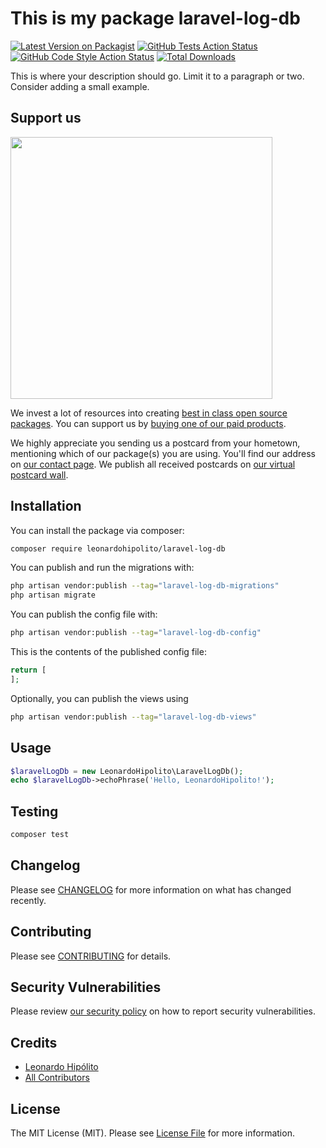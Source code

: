 # This is my package laravel-log-db

[![Latest Version on Packagist](https://img.shields.io/packagist/v/leonardohipolito/laravel-log-db.svg?style=flat-square)](https://packagist.org/packages/leonardohipolito/laravel-log-db)
[![GitHub Tests Action Status](https://img.shields.io/github/actions/workflow/status/leonardohipolito/laravel-log-db/run-tests.yml?branch=main&label=tests&style=flat-square)](https://github.com/leonardohipolito/laravel-log-db/actions?query=workflow%3Arun-tests+branch%3Amain)
[![GitHub Code Style Action Status](https://img.shields.io/github/actions/workflow/status/leonardohipolito/laravel-log-db/fix-php-code-style-issues.yml?branch=main&label=code%20style&style=flat-square)](https://github.com/leonardohipolito/laravel-log-db/actions?query=workflow%3A"Fix+PHP+code+style+issues"+branch%3Amain)
[![Total Downloads](https://img.shields.io/packagist/dt/leonardohipolito/laravel-log-db.svg?style=flat-square)](https://packagist.org/packages/leonardohipolito/laravel-log-db)

This is where your description should go. Limit it to a paragraph or two. Consider adding a small example.

## Support us

[<img src="https://github-ads.s3.eu-central-1.amazonaws.com/laravel-log-db.jpg?t=1" width="419px" />](https://spatie.be/github-ad-click/laravel-log-db)

We invest a lot of resources into creating [best in class open source packages](https://spatie.be/open-source). You can support us by [buying one of our paid products](https://spatie.be/open-source/support-us).

We highly appreciate you sending us a postcard from your hometown, mentioning which of our package(s) you are using. You'll find our address on [our contact page](https://spatie.be/about-us). We publish all received postcards on [our virtual postcard wall](https://spatie.be/open-source/postcards).

## Installation

You can install the package via composer:

```bash
composer require leonardohipolito/laravel-log-db
```

You can publish and run the migrations with:

```bash
php artisan vendor:publish --tag="laravel-log-db-migrations"
php artisan migrate
```

You can publish the config file with:

```bash
php artisan vendor:publish --tag="laravel-log-db-config"
```

This is the contents of the published config file:

```php
return [
];
```

Optionally, you can publish the views using

```bash
php artisan vendor:publish --tag="laravel-log-db-views"
```

## Usage

```php
$laravelLogDb = new LeonardoHipolito\LaravelLogDb();
echo $laravelLogDb->echoPhrase('Hello, LeonardoHipolito!');
```

## Testing

```bash
composer test
```

## Changelog

Please see [CHANGELOG](CHANGELOG.md) for more information on what has changed recently.

## Contributing

Please see [CONTRIBUTING](CONTRIBUTING.md) for details.

## Security Vulnerabilities

Please review [our security policy](../../security/policy) on how to report security vulnerabilities.

## Credits

- [Leonardo Hipólito](https://github.com/leonardohipolito)
- [All Contributors](../../contributors)

## License

The MIT License (MIT). Please see [License File](LICENSE.md) for more information.
